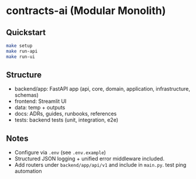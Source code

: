 # contracts-ai (Modular Monolith)

## Quickstart
```bash
make setup
make run-api
make run-ui
```

## Structure
- backend/app: FastAPI app (api, core, domain, application, infrastructure, schemas)
- frontend: Streamlit UI
- data: temp + outputs
- docs: ADRs, guides, runbooks, references
- tests: backend tests (unit, integration, e2e)

## Notes
- Configure via `.env` (see `.env.example`)
- Structured JSON logging + unified error middleware included.
- Add routers under `backend/app/api/v1` and include in `main.py`.
t e s t  
 p i n g   a u t o m a t i o n  
 